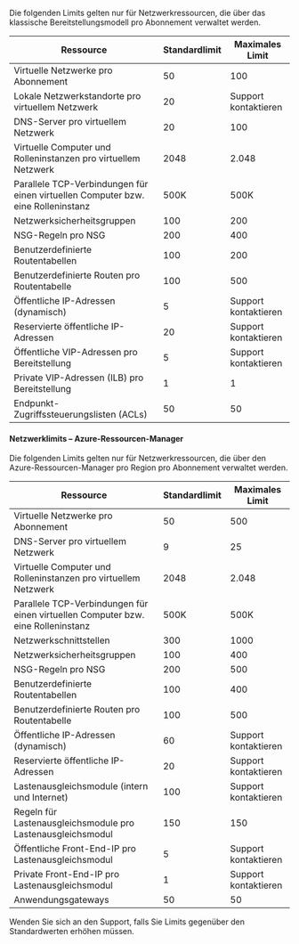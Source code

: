 Die folgenden Limits gelten nur für Netzwerkressourcen, die über das klassische Bereitstellungsmodell pro Abonnement verwaltet werden.

Ressource| Standardlimit | Maximales Limit
--- | --- | --- 
Virtuelle Netzwerke pro Abonnement | 50 | 100
Lokale Netzwerkstandorte pro virtuellem Netzwerk | 20 | Support kontaktieren
DNS-Server pro virtuellem Netzwerk | 20 | 100
Virtuelle Computer und Rolleninstanzen pro virtuellem Netzwerk | 2048 | 2.048
Parallele TCP-Verbindungen für einen virtuellen Computer bzw. eine Rolleninstanz | 500K | 500K 
Netzwerksicherheitsgruppen | 100 | 200
NSG-Regeln pro NSG | 200 | 400
Benutzerdefinierte Routentabellen | 100 | 200
Benutzerdefinierte Routen pro Routentabelle | 100 | 500
Öffentliche IP-Adressen (dynamisch) | 5 | Support kontaktieren
Reservierte öffentliche IP-Adressen | 20 | Support kontaktieren
Öffentliche VIP-Adressen pro Bereitstellung | 5 | Support kontaktieren
Private VIP-Adressen (ILB) pro Bereitstellung | 1 | 1
Endpunkt-Zugriffssteuerungslisten (ACLs) | 50 | 50


#### Netzwerklimits – Azure-Ressourcen-Manager

Die folgenden Limits gelten nur für Netzwerkressourcen, die über den Azure-Ressourcen-Manager pro Region pro Abonnement verwaltet werden.

Ressource| Standardlimit | Maximales Limit
--- | --- | ---
Virtuelle Netzwerke pro Abonnement | 50 | 500
DNS-Server pro virtuellem Netzwerk | 9 | 25
Virtuelle Computer und Rolleninstanzen pro virtuellem Netzwerk | 2048 | 2.048
Parallele TCP-Verbindungen für einen virtuellen Computer bzw. eine Rolleninstanz | 500K |500K
Netzwerkschnittstellen | 300 | 1000
Netzwerksicherheitsgruppen | 100 | 400
NSG-Regeln pro NSG | 200 | 500
Benutzerdefinierte Routentabellen | 100 | 400
Benutzerdefinierte Routen pro Routentabelle | 100 | 500
Öffentliche IP-Adressen (dynamisch) | 60 | Support kontaktieren
Reservierte öffentliche IP-Adressen | 20 | Support kontaktieren
Lastenausgleichsmodule (intern und Internet) | 100 | Support kontaktieren
Regeln für Lastenausgleichsmodule pro Lastenausgleichsmodul | 150 | 150
Öffentliche Front-End-IP pro Lastenausgleichsmodul | 5 | Support kontaktieren
Private Front-End-IP pro Lastenausgleichsmodul | 1 | Support kontaktieren
Anwendungsgateways | 50 | 50

Wenden Sie sich an den Support, falls Sie Limits gegenüber den Standardwerten erhöhen müssen.


